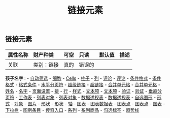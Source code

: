 ﻿---
title: 链接元素
second_title: Aspose.Cells Cloud Documen
type: docs
url: /zh/specification/model/linkelement/
description: Aspose.Cells 云模型规范：LinkElement。轻松处理 Excel 和其他电子表格文档，具有打开、生成、编辑、拆分、合并、比较和转换等功能
kwords: Excel, Office, 电子表格, Cloud REST API, LinkElement
weight: 50
---
## **链接元素**

 

|属性名称|财产种类|可空|只读|默认值|描述|
|:- |:- |:- |:- |:- |:- |
|关联|类别：链接|真的|错误的|||

**孩子名字** : 
	-  [自动筛选](autofilter) 
	-  [细胞](cell) 
	-  [Cells](cells) 
	-  [柱子](column) 
	-  [列](columns) 
	-  [评论](comment) 
	-  [评论](comments) 
	-  [条件格式](conditionalformatting) 
	-  [条件格式](conditionalformattings) 
	-  [格式条件](formatcondition) 
	-  [水平分页符](horizontalpagebreaks) 
	-  [超级链接](hyperlink) 
	-  [超链接](hyperlinks) 
	-  [合并单元格](mergedcell) 
	-  [合并单元格](mergedcells) 
	-  [姓名](name) 
	-  [名字](names) 
	-  [页面设置](pagesetup) 
	-  [排](row) 
	-  [行](rows) 
	-  [样式](styles) 
	-  [文本项](textitem) 
	-  [文本项](textitems) 
	-  [验证](validation) 
	-  [验证](validations) 
	-  [垂直分页符](verticalpagebreaks) 
	-  [工作表](worksheets) 
	-  [列表对象](listobject) 
	-  [列表对象](listobjects) 
	-  [数据透视表](pivottable) 
	-  [数据透视表](pivottables) 
	-  [自选图形](autoshapes) 
	-  [形式](forms) 
	-  [对象](oleobjects) 
	-  [图片](pictures) 
	-  [形状](shape) 
	-  [形状](shapes) 
	-  [轴](axis) 
	-  [图表](chart) 
	-  [图表数据表](chartdatatable) 
	-  [图表点](chartpoint) 
	-  [图表点](chartpoints) 
	-  [图表](charts) 
	-  [下拉栏](dropbars) 
	-  [图例条目](legendentries) 
	-  [传奇入口](legendentry) 
	-  [系列](series) 
	-  [系列商品](seriesitems) 
	-  [勾选标签](ticklabels) 
	-  [趋势线](trendlines) 
